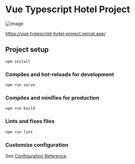 # Vue Typescript Hotel Project
![image](https://user-images.githubusercontent.com/42642576/196241023-4cf4854a-62a0-46d4-a5a3-13739294d4ea.png)

https://vue-typescript-hotel-project.vercel.app/


## Project setup

```
npm install
```

### Compiles and hot-reloads for development

```
npm run serve
```

### Compiles and minifies for production

```
npm run build
```

### Lints and fixes files

```
npm run lint
```

### Customize configuration

See [Configuration Reference](https://cli.vuejs.org/config/).
